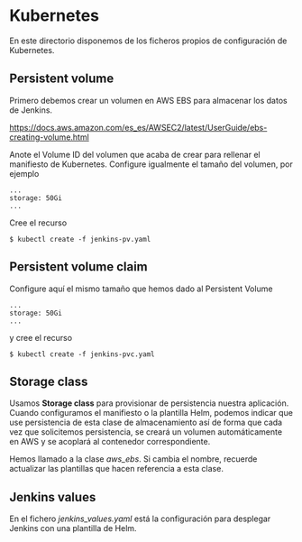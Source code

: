 # Kubernetes

En este directorio disponemos de los ficheros propios de configuración de Kubernetes.

## Persistent volume

Primero debemos crear un volumen en AWS EBS para almacenar los datos de Jenkins.

https://docs.aws.amazon.com/es_es/AWSEC2/latest/UserGuide/ebs-creating-volume.html

Anote el Volume ID del volumen que acaba de crear para rellenar el manifiesto de Kubernetes. Configure igualmente el tamaño del volumen, por ejemplo

```
...
storage: 50Gi
...
```

Cree el recurso

`$ kubectl create -f jenkins-pv.yaml`

## Persistent volume claim

Configure aquí el mismo tamaño que hemos dado al Persistent Volume

```
...
storage: 50Gi
...
```

y cree el recurso 

`$ kubectl create -f jenkins-pvc.yaml`

## Storage class

Usamos **Storage class** para provisionar de persistencia nuestra aplicación. Cuando configuramos el manifiesto o la plantilla Helm, podemos indicar que use persistencia de esta clase de almacenamiento así de forma que cada vez que solicitemos persistencia, se creará un volumen automáticamente en AWS y se acoplará al contenedor correspondiente.

Hemos llamado a la clase _aws_ebs_. Si cambia el nombre, recuerde actualizar las plantillas que hacen referencia a esta clase.

## Jenkins values

En el fichero _jenkins_values.yaml_ está la configuración para desplegar Jenkins con una plantilla de Helm.